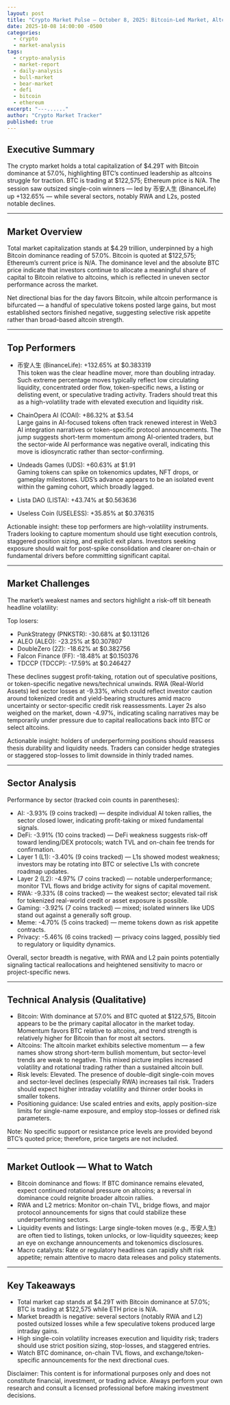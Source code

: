 ```yaml
---
layout: post
title: "Crypto Market Pulse — October 8, 2025: Bitcoin-Led Market, Altcoins Mixed as RWA and L2s Lag"
date: 2025-10-08 14:00:00 -0500
categories:
  - crypto
  - market-analysis
tags:
  - crypto-analysis
  - market-report
  - daily-analysis
  - bull-market
  - bear-market
  - defi
  - bitcoin
  - ethereum
excerpt: "---......"
author: "Crypto Market Tracker"
published: true
---
```


## Executive Summary
The crypto market holds a total capitalization of $4.29T with Bitcoin dominance at 57.0%, highlighting BTC’s continued leadership as altcoins struggle for traction. BTC is trading at $122,575; Ethereum price is N/A. The session saw outsized single-coin winners — led by 币安人生 (BinanceLife) up +132.65% — while several sectors, notably RWA and L2s, posted notable declines.

---

## Market Overview
Total market capitalization stands at $4.29 trillion, underpinned by a high Bitcoin dominance reading of 57.0%. Bitcoin is quoted at $122,575; Ethereum’s current price is N/A. The dominance level and the absolute BTC price indicate that investors continue to allocate a meaningful share of capital to Bitcoin relative to altcoins, which is reflected in uneven sector performance across the market.

Net directional bias for the day favors Bitcoin, while altcoin performance is bifurcated — a handful of speculative tokens posted large gains, but most established sectors finished negative, suggesting selective risk appetite rather than broad-based altcoin strength.

---

## Top Performers
- 币安人生 (BinanceLife): +132.65% at $0.383319  
  This token was the clear headline mover, more than doubling intraday. Such extreme percentage moves typically reflect low circulating liquidity, concentrated order flow, token-specific news, a listing or delisting event, or speculative trading activity. Traders should treat this as a high-volatility trade with elevated execution and liquidity risk.

- ChainOpera AI (COAI): +86.32% at $3.54  
  Large gains in AI-focused tokens often track renewed interest in Web3 AI integration narratives or token-specific protocol announcements. The jump suggests short-term momentum among AI-oriented traders, but the sector-wide AI performance was negative overall, indicating this move is idiosyncratic rather than sector-confirming.

- Undeads Games (UDS): +60.63% at $1.91  
  Gaming tokens can spike on tokenomics updates, NFT drops, or gameplay milestones. UDS’s advance appears to be an isolated event within the gaming cohort, which broadly lagged.

- Lista DAO (LISTA): +43.74% at $0.563636  
- Useless Coin (USELESS): +35.85% at $0.376315

Actionable insight: these top performers are high-volatility instruments. Traders looking to capture momentum should use tight execution controls, staggered position sizing, and explicit exit plans. Investors seeking exposure should wait for post-spike consolidation and clearer on-chain or fundamental drivers before committing significant capital.

---

## Market Challenges
The market’s weakest names and sectors highlight a risk-off tilt beneath headline volatility:

Top losers:
- PunkStrategy (PNKSTR): -30.68% at $0.131126  
- ALEO (ALEO): -23.25% at $0.307807  
- DoubleZero (2Z): -18.62% at $0.382756  
- Falcon Finance (FF): -18.48% at $0.150376  
- TDCCP (TDCCP): -17.59% at $0.246427

These declines suggest profit-taking, rotation out of speculative positions, or token-specific negative news/technical unwinds. RWA (Real-World Assets) led sector losses at -9.33%, which could reflect investor caution around tokenized credit and yield-bearing structures amid macro uncertainty or sector-specific credit risk reassessments. Layer 2s also weighed on the market, down -4.97%, indicating scaling narratives may be temporarily under pressure due to capital reallocations back into BTC or select altcoins.

Actionable insight: holders of underperforming positions should reassess thesis durability and liquidity needs. Traders can consider hedge strategies or staggered stop-losses to limit downside in thinly traded names.

---

## Sector Analysis
Performance by sector (tracked coin counts in parentheses):

- AI: -3.93% (9 coins tracked) — despite individual AI token rallies, the sector closed lower, indicating profit-taking or mixed fundamental signals.
- DeFi: -3.91% (10 coins tracked) — DeFi weakness suggests risk-off toward lending/DEX protocols; watch TVL and on-chain fee trends for confirmation.
- Layer 1 (L1): -3.40% (9 coins tracked) — L1s showed modest weakness; investors may be rotating into BTC or selective L1s with concrete roadmap updates.
- Layer 2 (L2): -4.97% (7 coins tracked) — notable underperformance; monitor TVL flows and bridge activity for signs of capital movement.
- RWA: -9.33% (8 coins tracked) — the weakest sector; elevated tail risk for tokenized real-world credit or asset exposure is possible.
- Gaming: -3.92% (7 coins tracked) — mixed; isolated winners like UDS stand out against a generally soft group.
- Meme: -4.70% (5 coins tracked) — meme tokens down as risk appetite contracts.
- Privacy: -5.46% (6 coins tracked) — privacy coins lagged, possibly tied to regulatory or liquidity dynamics.

Overall, sector breadth is negative, with RWA and L2 pain points potentially signaling tactical reallocations and heightened sensitivity to macro or project-specific news.

---

## Technical Analysis (Qualitative)
- Bitcoin: With dominance at 57.0% and BTC quoted at $122,575, Bitcoin appears to be the primary capital allocator in the market today. Momentum favors BTC relative to altcoins, and trend strength is relatively higher for Bitcoin than for most alt sectors.
- Altcoins: The altcoin market exhibits selective momentum — a few names show strong short-term bullish momentum, but sector-level trends are weak to negative. This mixed picture implies increased volatility and rotational trading rather than a sustained altcoin bull.
- Risk levels: Elevated. The presence of double-digit single-coin moves and sector-level declines (especially RWA) increases tail risk. Traders should expect higher intraday volatility and thinner order books in smaller tokens.
- Positioning guidance: Use scaled entries and exits, apply position-size limits for single-name exposure, and employ stop-losses or defined risk parameters.

Note: No specific support or resistance price levels are provided beyond BTC’s quoted price; therefore, price targets are not included.

---

## Market Outlook — What to Watch
- Bitcoin dominance and flows: If BTC dominance remains elevated, expect continued rotational pressure on altcoins; a reversal in dominance could reignite broader altcoin rallies.
- RWA and L2 metrics: Monitor on-chain TVL, bridge flows, and major protocol announcements for signs that could stabilize these underperforming sectors.
- Liquidity events and listings: Large single-token moves (e.g., 币安人生) are often tied to listings, token unlocks, or low-liquidity squeezes; keep an eye on exchange announcements and tokenomics disclosures.
- Macro catalysts: Rate or regulatory headlines can rapidly shift risk appetite; remain attentive to macro data releases and policy statements.

---

## Key Takeaways
- Total market cap stands at $4.29T with Bitcoin dominance at 57.0%; BTC is trading at $122,575 while ETH price is N/A.  
- Market breadth is negative: several sectors (notably RWA and L2) posted outsized losses while a few speculative tokens produced large intraday gains.  
- High single-coin volatility increases execution and liquidity risk; traders should use strict position sizing, stop-losses, and staggered entries.  
- Watch BTC dominance, on-chain TVL flows, and exchange/token-specific announcements for the next directional cues.

Disclaimer: This content is for informational purposes only and does not constitute financial, investment, or trading advice. Always perform your own research and consult a licensed professional before making investment decisions.